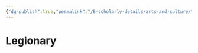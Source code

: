 ```yaml
---
{"dg-publish":true,"permalink":"/8-scholarly-details/arts-and-culture/titles/legionary/","noteIcon":""}
---
```


# Legionary
